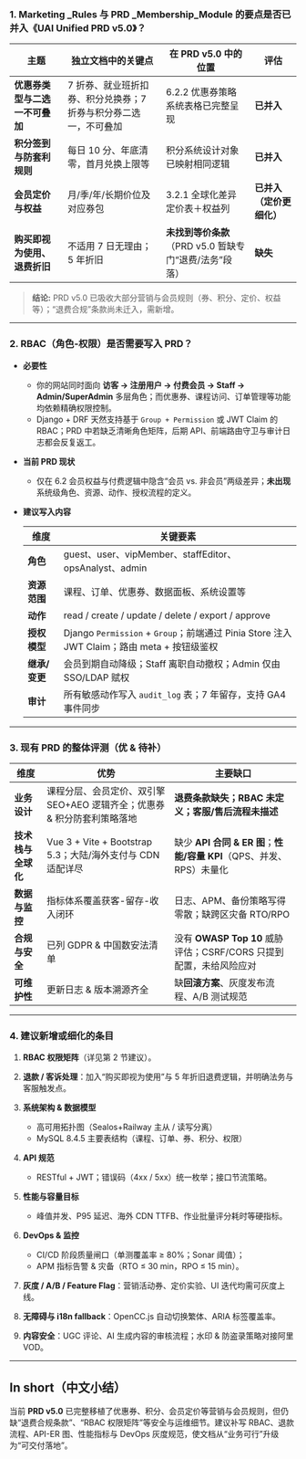 ### 1. **Marketing \_Rules 与 PRD \_Membership\_Module 的要点是否已并入《UAI Unified PRD v5.0》？**

| 主题                | 独立文档中的关键点                           | 在 PRD v5.0 中的位置                     | 评估             |
| ----------------- | ----------------------------------- | ----------------------------------- | -------------- |
| **优惠券类型与二选一不可叠加** | 7 折券、就业班折扣券、积分兑换券；7 折券与积分券二选一，不可叠加  | 6.2.2 优惠券策略系统表格已完整呈现                | **已并入**        |
| **积分签到与防套利规则**    | 每日 10 分、年底清零，首月兑换上限等                | 积分系统设计对象已映射相同逻辑                     | **已并入**        |
| **会员定价与权益**       | 月/季/年/长期价位及对应券包                     | 3.2.1 全球化差异定价表＋权益列                  | **已并入（定价更细化）** |
| **购买即视为使用、退费折旧**  | 不适用 7 日无理由；5 年折旧                    | **未找到等价条款**（PRD v5.0 暂缺专门“退费/法务”段落） | **缺失**         |

> **结论:** PRD v5.0 已吸收大部分营销与会员规则（券、积分、定价、权益等）；“退费合规”条款尚未迁入，需新增。

---

### 2. **RBAC（角色-权限）是否需要写入 PRD？**

* **必要性**

  * 你的网站同时面向 **访客 → 注册用户 → 付费会员 → Staff → Admin/SuperAdmin** 多层角色；而优惠券、课程访问、订单管理等功能均依赖精确权限控制。
  * Django + DRF 天然支持基于 `Group + Permission` 或 JWT Claim 的 RBAC；PRD 中若缺乏清晰角色矩阵，后期 API、前端路由守卫与审计日志都会反复返工。

* **当前 PRD 现状**

  * 仅在 6.2 会员权益与付费逻辑中隐含“会员 vs. 非会员”两级差异；**未出现**系统级角色、资源、动作、授权流程的定义。

* **建议写入内容**

  | 维度        | 关键要素                                                                        |
  | --------- | --------------------------------------------------------------------------- |
  | **角色**    | guest、user、vipMember、staffEditor、opsAnalyst、admin                           |
  | **资源范围**  | 课程、订单、优惠券、数据面板、系统设置等                                                        |
  | **动作**    | read / create / update / delete / export / approve                          |
  | **授权模型**  | Django `Permission` + `Group`；前端通过 Pinia Store 注入 JWT Claim；路由 meta + 按钮级鉴权 |
  | **继承/变更** | 会员到期自动降级；Staff 离职自动撤权；Admin 仅由 SSO/LDAP 赋权                                  |
  | **审计**    | 所有敏感动作写入 `audit_log` 表；7 年留存，支持 GA4 事件同步                                    |

---

### 3. **现有 PRD 的整体评测（优 & 待补）**

| 维度          | 优势                                             | 主要缺口                                              |
| ----------- | ---------------------------------------------- | ------------------------------------------------- |
| **业务设计**    | 课程分层、会员定价、双引擎 SEO+AEO 逻辑齐全；优惠券 & 积分防套利策略落地     | **退费条款缺失；RBAC 未定义；客服/售后流程未描述**                    |
| **技术栈与全球化** | Vue 3 + Vite + Bootstrap 5.3；大陆/海外支付与 CDN 适配详尽 | 缺少 **API 合同 & ER 图**；**性能/容量 KPI**（QPS、并发、RPS）未量化 |
| **数据与监控**   | 指标体系覆盖获客-留存-收入闭环                               | 日志、APM、备份策略写得零散；缺跨区灾备 RTO/RPO                     |
| **合规与安全**   | 已列 GDPR & 中国数安法清单                              | 没有 **OWASP Top 10** 威胁评估；CSRF/CORS 只提到配置，未给风险应对   |
| **可维护性**    | 更新日志 & 版本溯源齐全                                  | 缺**回滚方案**、灰度发布流程、A/B 测试规范                         |

---

### 4. **建议新增或细化的条目**

1. **RBAC 权限矩阵**（详见第 2 节建议）。
2. **退款 / 客诉处理**：加入“购买即视为使用”与 5 年折旧退费逻辑，并明确法务与客服触发点。
3. **系统架构 & 数据模型**

   * 高可用拓扑图（Sealos+Railway 主从 / 读写分离）
   * MySQL 8.4.5 主要表结构（课程、订单、券、积分、权限）
4. **API 规范**

   * RESTful + JWT；错误码（4xx / 5xx）统一枚举；接口节流策略。
5. **性能与容量目标**

   * 峰值并发、P95 延迟、海外 CDN TTFB、作业批量评分耗时等硬指标。
6. **DevOps & 监控**

   * CI/CD 阶段质量闸口（单测覆盖率 ≥ 80%；Sonar 阈值）；
   * APM 指标告警 & 灾备（RTO ≤ 30 min，RPO ≤ 15 min）。
7. **灰度 / A/B / Feature Flag**：营销活动券、定价实验、UI 迭代均需可灰度上线。
8. **无障碍与 i18n fallback**：OpenCC.js 自动切换繁体、ARIA 标签覆盖率。
9. **内容安全**：UGC 评论、AI 生成内容的审核流程；水印 & 防盗录策略对接阿里 VOD。

---

## In short（中文小结）

当前 **PRD v5.0** 已完整移植了优惠券、积分、会员定价等营销与会员规则，但仍缺“退费合规条款”、“RBAC 权限矩阵”等安全与运维细节。建议补写 RBAC、退款流程、API-ER 图、性能指标与 DevOps 灰度规范，使文档从“业务可行”升级为“可交付落地”。
